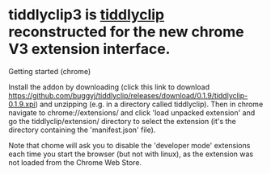 # tiddlyclip3 is [tiddlyclip](https://github.com/buggyj/tiddlyclip) reconstructed for the new chrome V3 extension interface.


Getting started (chrome)

Install the addon by downloading (click this link to download https://github.com/buggyj/tiddlyclip/releases/download/0.1.9/tiddlyclip-0.1.9.xpi) and unzipping (e.g. in a directory called tiddlyclip). Then in chrome navigate to chrome://extensions/ and click 'load unpacked extension' and go the tiddlyclip/extension/ directory to select the extension (it's the directory containing the 'manifest.json' file).

Note that chome will ask you to disable the 'developer mode' extensions each time you start the browser (but not with linux), as the extension was not loaded from the Chrome Web Store.
